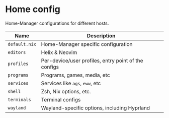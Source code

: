 # Home config

Home-Manager configurations for different hosts.

| Name          | Description                                          |
| ------------- | ---------------------------------------------------- |
| `default.nix` | Home-Manager specific configuration                  |
| `editors`     | Helix & Neovim                                       |
| `profiles`    | Per-device/user profiles, entry point of the configs |
| `programs`    | Programs, games, media, etc                          |
| `services`    | Services like `ags`, `eww`, etc                      |
| `shell`       | Zsh, Nix options, etc.                               |
| `terminals`   | Terminal configs                                     |
| `wayland`     | Wayland-specific options, including Hyprland         |
